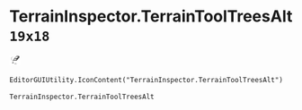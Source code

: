 # TerrainInspector.TerrainToolTreesAlt `19x18`
<img src="/img/TerrainInspector.TerrainToolTreesAlt.png" width=19 height=18>

``` CSharp
EditorGUIUtility.IconContent("TerrainInspector.TerrainToolTreesAlt")
```
```
TerrainInspector.TerrainToolTreesAlt
```
